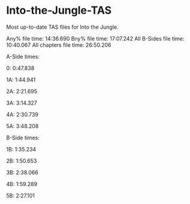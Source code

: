 # Into-the-Jungle-TAS
Most up-to-date TAS files for Into the Jungle.

Any% file time:    14:36.690
Bny% file time:    17:07.242
All B-Sides file time: 10:40.067
All chapters file time: 26:50.206

A-Side times:

0:  0:47.838

1A: 1:44.941

2A: 2:21.695

3A: 3:14.327

4A: 2:30.739

5A: 3:48.208


B-Side times:

1B:  1:35.234

2B:  1:50.653

3B:  2:38.066

4B:  1:59.289

5B:  2:27.101